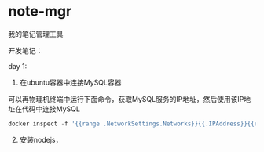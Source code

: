# note-mgr

我的笔记管理工具

开发笔记：

day 1:

1. 在ubuntu容器中连接MySQL容器

可以再物理机终端中运行下面命令，获取MySQL服务的IP地址，然后使用该IP地址在代码中连接MySQL

```SQL
docker inspect -f '{{range .NetworkSettings.Networks}}{{.IPAddress}}{{end}}' mysql
```

2. 安装nodejs，